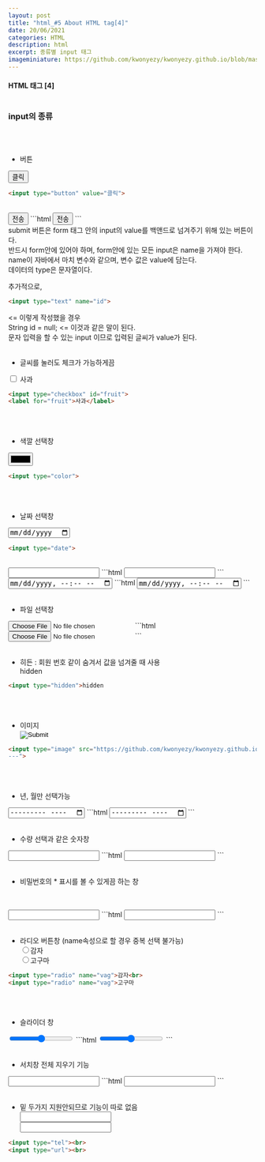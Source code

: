 ```yaml
---
layout: post
title: "html_#5 About HTML tag[4]"
date: 20/06/2021
categories: HTML
description: html
excerpt: 종류별 input 태그
imageminiature: https://github.com/kwonyezy/kwonyezy.github.io/blob/master/_posts/pictures/skyimg.jpg?raw=true
---
```

#### HTML 태그 [4] <br><br>

### input의 종류
 <br><br>
- 버튼 <br>
<input type="button" value="클릭">

```html
<input type="button" value="클릭">
```
<br>
<input type="submit" value="전송">
```html
<input type="submit" value="전송">
```
<br>
submit 버튼은 form 태그 안의 input의 value를 백앤드로 넘겨주기 위해 있는 버튼이다. <br>
반드시 form안에 있어야 하며, form안에 있는 모든 input은 name을 가져야 한다. <br>
name이 자바에서 마치 변수와 같으며, 변수 값은 value에 담는다. <br>
데이터의 type은 문자열이다. <br>

추가적으로, 
```html
<input type="text" name="id"> 
``` 
<= 이렇게 작성했을 경우 <br>
String id = null; <= 이것과 같은 말이 된다. <br>
문자 입력을 할 수 있는 input 이므로 입력된 글씨가 value가 된다.
 <br><br>

- 글씨를 눌러도 체크가 가능하게끔<br>
<input type="checkbox" id="fruit">
<label for="fruit">사과</label> 

```html
<input type="checkbox" id="fruit">
<label for="fruit">사과</label> 
``` 
<br><br>
    
- 색깔 선택창 <br>
<input type="color"> 

```html
<input type="color"> 
``` 
<br><br>

- 날짜 선택창 <br>
<input type="date">

```html
<input type="date">
``` 
 <br>
<input type="datetime">
```html
<input type="datetime">
```
 <br>
<input type="datetime-local" name="" id="">
```html
<input type="datetime-local" name="" id="">
```
<br><br>

- 파일 선택창 <br>
<input type="file"> 
```html
<input type="file">
```
<br><br>

- 히든 : 회원 번호 같이 숨겨서 값을 넘겨줄 때 사용 <br>
<input type="hidden">hidden 
```html
<input type="hidden">hidden
```
<br><br>

- 이미지 <br>
<input type="image" src="https://github.com/kwonyezy/kwonyezy.github.io/blob/master/_posts/pictures/skyimg.jpg?raw=true
---">
```html
<input type="image" src="https://github.com/kwonyezy/kwonyezy.github.io/blob/master/_posts/pictures/skyimg.jpg?raw=true
---">
```
<br><br>

- 년, 월만 선택가능 <br>
<input type="month">
```html
<input type="month">
```
<br><br>

- 수량 선택과 같은 숫자창<br>
<input type="number">
```html
<input type="number">
```
<br><br>

- 비밀번호의 * 표시를 볼 수 있게끔 하는 창<br>
<br><br>
<input type="password">
```html
<input type="password">
```
<br><br>

- 라디오 버튼창 (name속성으로 할 경우 중복 선택 불가능) <br>
<input type="radio" name="vag">감자<br>
<input type="radio" name="vag">고구마
```html
<input type="radio" name="vag">감자<br>
<input type="radio" name="vag">고구마
```
<br><br>

- 슬라이더 창<br>
<input type="range">
```html
<input type="range">
```
<br><br>

- 서치창 전체 지우기 기능<br>
<input type="search">
```html
<input type="search">
```
<br><br>

- 밑 두가지 지원안되므로 기능이 따로 없음<br>
<input type="tel"><br>
<input type="url"><br>
```html
<input type="tel"><br>
<input type="url"><br>
```
